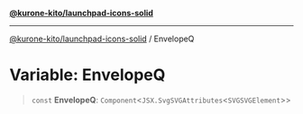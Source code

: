 [**@kurone-kito/launchpad-icons-solid**](../README.md)

***

[@kurone-kito/launchpad-icons-solid](../globals.md) / EnvelopeQ

# Variable: EnvelopeQ

> `const` **EnvelopeQ**: `Component`\<`JSX.SvgSVGAttributes`\<`SVGSVGElement`\>\>
